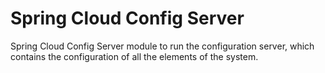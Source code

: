 # Spring Cloud Config Server

Spring Cloud Config Server module to run the configuration server, which contains the configuration of all the elements of the system.
